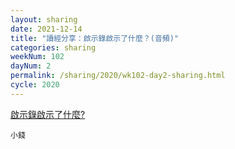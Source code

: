 ```yaml
---
layout: sharing
date: 2021-12-14
title: "讀經分享：啟示錄啟示了什麼？(音頻)"
categories: sharing
weekNum: 102
dayNum: 2
permalink: /sharing/2020/wk102-day2-sharing.html
cycle: 2020
---
```


[啟示錄啟示了什麼?](/media/sharing/2020/wk102/2021-12-14-bin.m4a)

`小錢`

